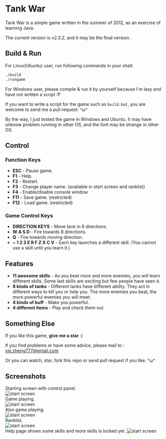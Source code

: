 Tank War
==================
Tank War is a simple game written in the summer of 2012, as an exercise of learning Java.

The current version is _v2.3.2_, and it may be the final version.
  
Build & Run
-----------
For Linux(Ubuntu) user, run following commands in your shell:
```sh
./build
./rungame
```
For Windows user, please compile & run it by yourself because I'm lasy and have not written a script :P

If you want to write a script for the game such as `build.bat`, you are welcome to send me a pull request. ^ω^

By the way, I just tested the game in Windows and Ubuntu. It may have unknow problem running in other OS, and the font may be strange in other OS.

Control
-------
### Function Keys
 * **ESC** - Pause game.
 * **F1** - Help.
 * **F2** - Restart.
 * **F3** - Change player name. (avaliable in start screen and ranklist)
 * **F4** - Enable/disable console window.
 * **F11** - Save game. (restricted)
 * **F12** - Load game. (restricted)

### Game Control Keys
 * **DIRECTION KEYS** - Move tank in 8 directions.
 * **W A S D** - Fire towards 8 directions.
 * **Q** - Fire towards moving direction.
 * **~ 1 2 3 E R F Z X C V** - Each key launches a different skill. (You cannot use a skill until you learn it.)

Features
--------
* **11 awesome skills** - As you beat more and more enemies, you will learn different skills. Some last skills are exciting but few people have seen it.
* **8 kinds of tanks** - Different tanks have different ability. They act in different ways to kill you or help you. The more enemies you beat, the more powerful enemies you will meet.
* **4 kinds of buff** - Make you powerful.
* **4 different items** - Play and check them out.
 
Something Else
--------------
If you like this game, **give me a star** :)
 
If you find problems or have some advice, please mail to : xie.zheng777@gmail.com

Or you can watch, star, fork this repo or send pull request if you like. ^ω^

Screenshots
-----------
Starting screen with control panel.  
![start screen](/screenshot/1.png)  
Game playing.  
![start screen](/screenshot/2.png)  
Also game playing.  
![start screen](/screenshot/4.png)  
Ranklist.  
![start screen](/screenshot/3.png)  
Help page shows some skills and more skills is locked yet.
![start screen](/screenshot/5.png)  


